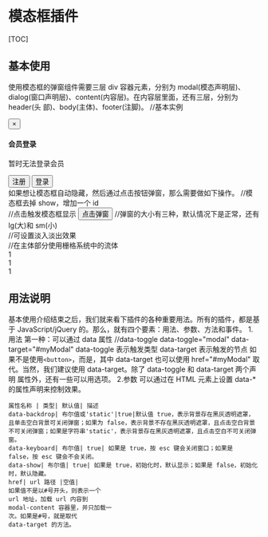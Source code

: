 # 模态框插件
[TOC]

## 基本使用
使用模态框的弹窗组件需要三层 div 容器元素，分别为 modal(模态声明层)、
dialog(窗口声明层)、content(内容层)。在内容层里面，还有三层，分别为 header(头
部)、body(主体)、footer(注脚)。
//基本实例
<!-- 模态声明，show 表示显示 -->
<div class="modal show" tabindex="-1">
<!-- 窗口声明 -->
<div class="modal-dialog">
<!-- 内容声明 -->
<div class="modal-content">
<!-- 头部 -->
<div class="modal-header">
<button type="button" class="close"
data-dismiss="modal">
<span>&times;</span>
</button>
<h4 class="modal-title">会员登录</h4>
</div>
<!-- 主体 -->
<div class="modal-body">
<p>暂时无法登录会员</p>
</div>
<!-- 注脚 -->
<div class="modal-footer">
<button type="button" class="btn btn-default">
注册</button>
<button type="button" class="btn btn-primary">
登录</button>
</div>
</div>
</div>
</div>
如果想让模态框自动隐藏，然后通过点击按钮弹窗，那么需要做如下操作。
//模态框去掉 show，增加一个 id
<div class="modal" id="myModal">
//点击触发模态框显示
<button class="btn btn-primary btn-lg"
data-toggle="modal" data-target="#myModal">
点击弹窗
</button>
//弹窗的大小有三种，默认情况下是正常，还有 lg(大)和 sm(小)
<div class="modal-dialog modal-lg">
<div class="modal-dialog sm-lg">
//可设置淡入淡出效果
<div class="modal fade" id="myModal">
//在主体部分使用栅格系统中的流体
<!-- 主体 -->
<div class="modal-body">
<div class="container-fluid">
<div class="row">
<div class="col-md-4">1</div>
<div class="col-md-4">1</div>
<div class="col-md-4">1</div>
</div>
</div>
</div>

## 用法说明
基本使用介绍结束之后，我们就来看下插件的各种重要用法。所有的插件，都是基于
JavaScript/jQuery 的。那么，就有四个要素：用法、参数、方法和事件。
1.用法
第一种：可以通过 data 属性
//data-toggle
data-toggle="modal" data-target="#myModal"
data-toggle 表示触发类型
data-target 表示触发的节点
如果不是使用`<button>`，而是<a>，其中 data-target 也可以使用 href="#myModal"
取代。当然，我们建议使用 data-target。除了 data-toggle 和 data-target 两个声明
属性外，还有一些可以用选项。
2.参数
可以通过在 HTML 元素上设置 data-*的属性声明来控制效果。
```table
属性名称 | 类型| 默认值| 描述
data-backdrop| 布尔值或'static'|true|默认值 true，表示背景存在黑灰透明遮罩，且单击空白背景可关闭弹窗；如果为 false，表示背景不存在黑灰透明遮罩，且点击空白背景不可关闭弹窗；如果是字符串'static'，表示背景存在黑灰透明遮罩，且点击空白不可关闭弹窗。
data-keyboard| 布尔值| true| 如果是 true，按 esc 键会关闭窗口；如果是 false，按 esc 键会不会关闭。
data-show| 布尔值| true| 如果是 true，初始化时，默认显示；如果是 false，初始化时，默认隐藏。
href| url 路径 |空值|
如果值不是以#号开头，则表示一个
url 地址，加载 url 内容到
modal-content 容器里，并只加载一
次。如果是#号，就是取代
data-target 的方法。
```